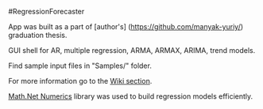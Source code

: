 #RegressionForecaster

App was built as a part of [author's] (https://github.com/manyak-yuriy/) graduation thesis.

GUI shell for AR, multiple regression, ARMA, ARMAX, ARIMA, trend models.

Find sample input files in "Samples/" folder.

For more information go to the [Wiki section](../../wiki).

[Math.Net Numerics](http://numerics.mathdotnet.com/) library was used to build regression models efficiently.
